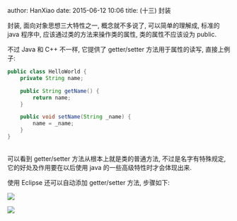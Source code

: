 author: HanXiao
date: 2015-06-12 10:06
title: (十三) 封装

封装, 面向对象思想三大特性之一, 概念就不多说了, 可以简单的理解成, 标准的 java 程序中, 应该通过类的方法来操作类的属性, 类的属性不应该设为 public.

不过 Java 和 C++ 不一样, 它提供了 getter/setter 方法用于属性的读写, 直接上例子:

```java
public class HelloWorld {
    private String name;

    public String getName() {
        return name;
    }

    public void setName(String _name) {
        name = _name;
    }
}
```
<br>
可以看到 getter/setter 方法从根本上就是类的普通方法, 不过是名字有特殊规定, 它的好处及作用要在以后使用 java 的一些高级特性时才会体现出来.

使用 Eclipse 还可以自动添加 getter/setter 方法, 步骤如下:

![](http://i60.tinypic.com/10mlulk.jpg)

![](http://i58.tinypic.com/2up68ev.jpg)
